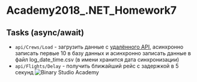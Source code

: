# Academy2018_.NET_Homework7
## Tasks (async/await)

- `api/Crews/Load` - загрузить данные с [удалённого API](http://5b128555d50a5c0014ef1204.mockapi.io/crew), асинхронно записать первые 10 в базу данных и асинхронно записать данные в файл log_date_time.csv (в имени хранится дата синхронизации)    
- `api/Flights/Delay` - получить ближайший рейс с задержкой в 5 секунд
![Binary Studio Academy](https://s.dou.ua/img/announces/2_1_6Y7TRbx_02W4dCl.png)
